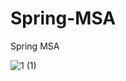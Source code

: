 # Spring-MSA
Spring MSA

![1 (1)](https://github.com/user-attachments/assets/3c11555f-42c8-48ff-9a8a-f7f9ed6f2cc3)
